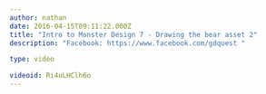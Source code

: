 ```yaml
---
author: nathan
date: 2016-04-15T09:11:22.000Z
title: "Intro to Monster Design 7 - Drawing the bear asset 2"
description: "Facebook: https://www.facebook.com/gdquest "

type: video

videoid: Ri4uLHClh6o
---
```


